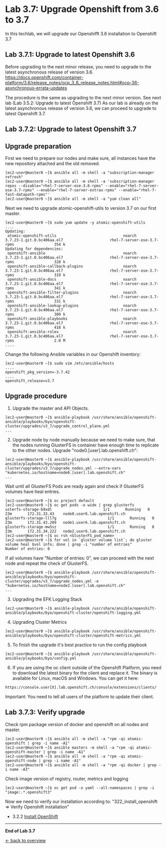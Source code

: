 Lab 3.7: Upgrade Openshift from 3.6 to 3.7
============

In this techlab, we will upgrade our Openshifft 3.6 installation to Openshift 3.7

Lab 3.7.1: Upgrade to latest Openshift 3.6
-------------
Before upgrading to the next minor release, you need to upgrade to the latest asynchronous release of version 3.6.
https://docs.openshift.com/container-platform/3.6/release_notes/ocp_3_6_release_notes.html#ocp-36-asynchronous-errata-updates

The procedure is the same as upgrading to the next minor version. See next lab (Lab 3.5.2: Upgrade to latest Openshift 3.7)
As our lab is already on the latest asynchronous release of version 3.6, we can proceed to upgrade to latest Openshift 3.7.

Lab 3.7.2: Upgrade to latest Openshift 3.7
-------------
## Upgrade preparation
First we need to prepare our nodes and make sure, all instances have the new repository attached and the old removed.
```
[ec2-user@master0 ~]$ ansible all -m shell -a "subscription-manager refresh"
[ec2-user@master0 ~]$ ansible all -m shell -a 'subscription-manager repos --disable="rhel-7-server-ose-3.6-rpms" --enable="rhel-7-server-ose-3.7-rpms" --enable="rhel-7-server-extras-rpms" --enable="rhel-7-fast-datapath-rpms"'
[ec2-user@master0 ~]$ ansible all -m shell -a "yum clean all"
```

Next we need to upgrade atomic-openshift-utils to version 3.7 on our first master.
```
[ec2-user@master0 ~]$ sudo yum update -y atomic-openshift-utils
....
Updating:
 atomic-openshift-utils                              noarch                  3.7.23-1.git.0.bc406aa.el7                     rhel-7-server-ose-3.7-rpms                  354 k
Updating for dependencies:
 openshift-ansible                                   noarch                  3.7.23-1.git.0.bc406aa.el7                     rhel-7-server-ose-3.7-rpms                  328 k
 openshift-ansible-callback-plugins                  noarch                  3.7.23-1.git.0.bc406aa.el7                     rhel-7-server-ose-3.7-rpms                  319 k
 openshift-ansible-docs                              noarch                  3.7.23-1.git.0.bc406aa.el7                     rhel-7-server-ose-3.7-rpms                  341 k
 openshift-ansible-filter-plugins                    noarch                  3.7.23-1.git.0.bc406aa.el7                     rhel-7-server-ose-3.7-rpms                  331 k
 openshift-ansible-lookup-plugins                    noarch                  3.7.23-1.git.0.bc406aa.el7                     rhel-7-server-ose-3.7-rpms                  309 k
 openshift-ansible-playbooks                         noarch                  3.7.23-1.git.0.bc406aa.el7                     rhel-7-server-ose-3.7-rpms                  418 k
 openshift-ansible-roles                             noarch                  3.7.23-1.git.0.bc406aa.el7                     rhel-7-server-ose-3.7-rpms                  2.0 M
....
```

Change the following Ansible variables in our Openshift inventory:
```
[ec2-user@master0 ~]$ sudo vim /etc/ansible/hosts
....
openshift_pkg_version=-3.7.42
....
openshift_release=v3.7
```

## Upgrade procedure
1. Upgrade the master and API Objects.
```
[ec2-user@master0 ~]$ ansible-playbook /usr/share/ansible/openshift-ansible/playbooks/byo/openshift-cluster/upgrades/v3_7/upgrade_control_plane.yml
...
```
2. Upgrade node by node manually because we need to make sure, that the nodes running GlusterFS in container have enough time to replicate to the other nodes.
Upgrade "node0.[user].lab.openshift.ch":
```
[ec2-user@master0 ~]$ ansible-playbook /usr/share/ansible/openshift-ansible/playbooks/byo/openshift-cluster/upgrades/v3_7/upgrade_nodes.yml --extra-vars "kubernetes.io/hostname=node0.[user].lab.openshift.ch"
...
```

Wait until all GlusterFS Pods are ready again and check if GlusterFS volumes have heal entries.
```
[ec2-user@master0 ~]$ oc project default
[ec2-user@master0 ~]$ oc get pods -o wide | grep glusterfs
usterfs-storage-b9xdl                       1/1       Running   0          23m       172.31.33.43    node0.user6.lab.openshift.ch
glusterfs-storage-lll7g                       1/1       Running   0          23m       172.31.43.209   node1.user6.lab.openshift.ch
glusterfs-storage-mw5sz                       1/1       Running   0          23m       172.31.34.222   node2.user6.lab.openshift.ch
[ec2-user@master0 ~]$ oc rsh <GlusterFS_pod_name>
[ec2-user@master0 ~]$ for vol in `gluster volume list`; do gluster volume heal $vol info; done | grep -i "number of entries"
Number of entries: 0
```

If all volumes have "Number of entries: 0", we can proceed with the next node and repeat the check of GlusterFS.

```
[ec2-user@master0 ~]$ ansible-playbook /usr/share/ansible/openshift-ansible/playbooks/byo/openshift-cluster/upgrades/v3_7/upgrade_nodes.yml -e "kubernetes.io/hostname=node2.[user].lab.openshift.ch"
...
```
3. Upgrading the EFK Logging Stack
```
[ec2-user@master0 ~]$ ansible-playbook /usr/share/ansible/openshift-ansible/playbooks/byo/openshift-cluster/openshift-logging.yml
```

4. Upgrading Cluster Metrics
```
[ec2-user@master0 ~]$ ansible-playbook /usr/share/ansible/openshift-ansible/playbooks/byo/openshift-cluster/openshift-metrics.yml
```

5. To finish the upgrade it's best practice to run the config playbook
```
[ec2-user@master0 ~]$ ansible-playbook /usr/share/ansible/openshift-ansible/playbooks/byo/config.yml
```

6. If you are using the oc client outside of the Openshift Platform, you need to download the latest binary for the client and replace it. The binary is available for Linux, macOS and Windows. You can get it here:
```
https://console.user[X].lab.openshift.ch/console/extensions/clients/
```
Important: You need to tell all users of the platform to update their client.

Lab 3.7.3: Verify upgrade
-------------
Check rpm package version of docker and openshift on all nodes and master.
```
[ec2-user@master0 ~]$ ansible all -m shell -a "rpm -qi atomic-openshift | grep -i name -A1"
[ec2-user@master0 ~]$ ansible masters -m shell -a "rpm -qi atomic-openshift-master | grep -i name -A1"
[ec2-user@master0 ~]$ ansible all -m shell -a "rpm -qi atomic-openshift-node | grep -i name -A1"
[ec2-user@master0 ~]$ ansible all -m shell -a "rpm -qi docker | grep -i name -A3"
```

Check image version of registry, router, metrics and logging
```
[ec2-user@master0 ~]$ oc get pod -o yaml --all-namespaces | grep -i "image:.*.openshift3"
```

Now we need to verify our installation according to: "322_install_openshift => Verify Openshift installation"
- 3.2.2 [Install OpenShift](322_install_openshift.md)

---

**End of Lab 3.7**

[← back to overview](../README.md)
